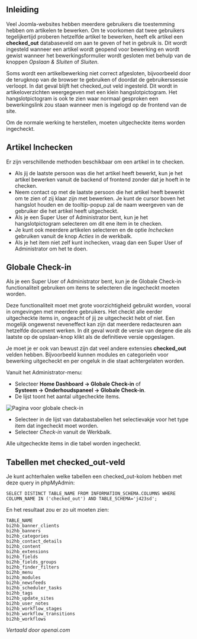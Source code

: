 <!-- Filename: J4.x:Article_Check-out_and_Check-in / Display title: Artikel: Inchecken  -->

## Inleiding

Veel Joomla-websites hebben meerdere gebruikers die toestemming hebben om artikelen te bewerken. Om te voorkomen dat twee gebruikers tegelijkertijd proberen hetzelfde artikel te bewerken, heeft elk artikel een **checked_out** databaseveld om aan te geven of het in gebruik is. Dit wordt ingesteld wanneer een artikel wordt geopend voor bewerking en wordt gewist wanneer het bewerkingsformulier wordt gesloten met behulp van de knoppen *Opslaan & Sluiten* of *Sluiten*.

Soms wordt een artikelbewerking niet correct afgesloten, bijvoorbeeld door de terugknop van de browser te gebruiken of doordat de gebruikerssessie verloopt. In dat geval blijft het checked_out veld ingesteld. Dit wordt in artikeloverzichten weergegeven met een klein hangslotpictogram. Het hangslotpictogram is ook te zien waar normaal gesproken een bewerkingslink zou staan wanneer men is ingelogd op de frontend van de site.

Om de normale werking te herstellen, moeten uitgecheckte items worden ingecheckt.

## Artikel Inchecken

Er zijn verschillende methoden beschikbaar om een artikel in te checken.

- Als jij de laatste persoon was die het artikel heeft bewerkt, kun je het artikel bewerken vanuit de backend of frontend zonder dat je hoeft in te checken.
- Neem contact op met de laatste persoon die het artikel heeft bewerkt om te zien of zij klaar zijn met bewerken. Je kunt de cursor boven het hangslot houden en de tooltip-popup zal de naam weergeven van de gebruiker die het artikel heeft uitgecheckt.
- Als je een Super User of Administrator bent, kun je het hangslotpictogram selecteren om dit ene item in te checken.
- Je kunt ook meerdere artikelen selecteren en de optie *Inchecken* gebruiken vanuit de knop *Acties* in de werkbalk.
- Als je het item niet zelf kunt inchecken, vraag dan een Super User of Administrator om het te doen.

## Globale Check-in

Als je een Super User of Administrator bent, kun je de Globale Check-in
functionaliteit gebruiken om items te selecteren die ingecheckt moeten worden.

Deze functionaliteit moet met grote voorzichtigheid gebruikt worden, vooral in
omgevingen met meerdere gebruikers. Het checkt alle eerder uitgecheckte items in,
ongeacht of jij ze uitgecheckt hebt of niet. Een mogelijk ongewenst neveneffect
kan zijn dat meerdere redacteuren aan hetzelfde document werken. In dit geval
wordt de versie van degene die als laatste op de opslaan-knop klikt als
de definitieve versie opgeslagen.

Je moet je er ook van bewust zijn dat veel andere extensies **checked_out**
velden hebben. Bijvoorbeeld kunnen modules en categorieën voor
bewerking uitgecheckt en per ongeluk in die staat achtergelaten worden.

Vanuit het Administrator-menu:

- Selecteer **Home Dashboard → Globale Check-in** of
  **Systeem → Onderhoudspaneel → Globale Check-in**.
- De lijst toont het aantal uitgecheckte items.

![Pagina voor globale check-in](../../../en/images/articles/global-checkin.png)

- Selecteer in de lijst van databastabellen het selectievakje voor het type
  item dat ingecheckt moet worden.
- Selecteer *Check-in* vanuit de Werkbalk.

Alle uitgecheckte items in die tabel worden ingecheckt.

## Tabellen met checked_out-veld

Je kunt achterhalen welke tabellen een checked_out-kolom hebben met deze query in phpMyAdmin:

    SELECT DISTINCT TABLE_NAME FROM INFORMATION_SCHEMA.COLUMNS WHERE COLUMN_NAME IN ('checked_out') AND TABLE_SCHEMA='j423sd';

En het resultaat zou er zo uit moeten zien:

    TABLE_NAME
    bi2hb_banner_clients
    bi2hb_banners
    bi2hb_categories
    bi2hb_contact_details
    bi2hb_content
    bi2hb_extensions
    bi2hb_fields
    bi2hb_fields_groups
    bi2hb_finder_filters
    bi2hb_menu
    bi2hb_modules
    bi2hb_newsfeeds
    bi2hb_scheduler_tasks
    bi2hb_tags
    bi2hb_update_sites
    bi2hb_user_notes
    bi2hb_workflow_stages
    bi2hb_workflow_transitions
    bi2hb_workflows

*Vertaald door openai.com*  

